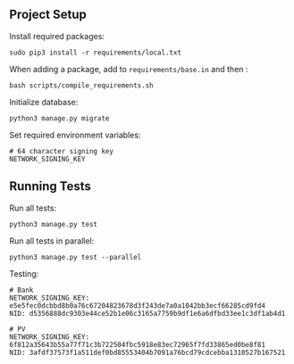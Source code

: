 ## Project Setup

Install required packages:
```
sudo pip3 install -r requirements/local.txt
```

When adding a package, add to `requirements/base.in` and then :

```
bash scripts/compile_requirements.sh
```

Initialize database:
```
python3 manage.py migrate
```

Set required environment variables:
```
# 64 character signing key
NETWORK_SIGNING_KEY
```

## Running Tests

Run all tests:
```
python3 manage.py test
```

Run all tests in parallel:
```
python3 manage.py test --parallel
```

Testing:
```
# Bank
NETWORK_SIGNING_KEY: e5e5fec0dcbbd8b0a76c67204823678d3f243de7a0a1042bb3ecf66285cd9fd4
NID: d5356888dc9303e44ce52b1e06c3165a7759b9df1e6a6dfbd33ee1c3df1ab4d1

# PV
NETWORK_SIGNING_KEY: 6f812a35643b55a77f71c3b722504fbc5918e83ec72965f7fd33865ed0be8f81
NID: 3afdf37573f1a511def0bd85553404b7091a76bcd79cdcebba1310527b167521
```

